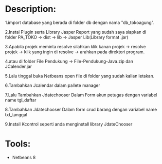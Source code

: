 

# Description:

   
   1.import database yang berada di folder db dengan nama "db_tokoagung".

   2.Instal Plugin serta Library Jasper Report yang sudah saya siapkan di folder PA_TOKO -> dist -> lib -> Jasper Lib(Library format .jar)

   3.Apabila projek meminta resolve silahkan klik kanan projek -> resolve projek -> klik yang ingin di resolve -> arahkan pada direktori program.

   4.atau di folder File Pendukung -> File-Pendukung-Java.zip dan JCalender.jar 

   5.Lalu tinggal buka Netbeans open file di folder yang sudah kalian letakan.

   6.Tambahkan Jcalendar dalam pallete manager

   7.Lalu Tambahkan Jdatechooser Dalam Form akun petugas dengan variabel name tgl_daftar

   8.Tambahkan Jdatechooser Dalam form crud barang dengan variabel name txt_tanggal

   9.Install Kcontrol seperti anda menginstall library JdateChooser

          
# Tools:

   - Netbeans 8

